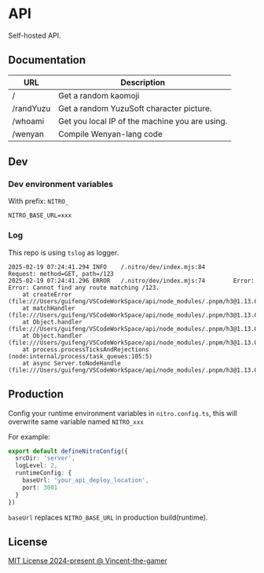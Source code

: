 # API

Self-hosted API.

## Documentation
| URL | Description |
| - | - |
| / | Get a random kaomoji |
| /randYuzu | Get a random YuzuSoft character picture. |
| /whoami | Get you local IP of the machine you are using. |
| /wenyan | Compile Wenyan-lang code |

## Dev

### Dev environment variables

With prefix: `NITRO_`

```
NITRO_BASE_URL=xxx
```

### Log

This repo is using `tslog` as logger.

```log
2025-02-19 07:24:41.294 INFO    /.nitro/dev/index.mjs:84        Request: method=GET, path=/123
2025-02-19 07:24:41.296 ERROR   /.nitro/dev/index.mjs:74        Error: Error: Cannot find any route matching /123.
    at createError (file:///Users/guifeng/VSCodeWorkSpace/api/node_modules/.pnpm/h3@1.13.0/node_modules/h3/dist/index.mjs:78:15)
    at matchHandler (file:///Users/guifeng/VSCodeWorkSpace/api/node_modules/.pnpm/h3@1.13.0/node_modules/h3/dist/index.mjs:2164:16)
    at Object.handler (file:///Users/guifeng/VSCodeWorkSpace/api/node_modules/.pnpm/h3@1.13.0/node_modules/h3/dist/index.mjs:2203:19)
    at Object.handler (file:///Users/guifeng/VSCodeWorkSpace/api/node_modules/.pnpm/h3@1.13.0/node_modules/h3/dist/index.mjs:1978:31)
    at process.processTicksAndRejections (node:internal/process/task_queues:105:5)
    at async Server.toNodeHandle (file:///Users/guifeng/VSCodeWorkSpace/api/node_modules/.pnpm/h3@1.13.0/node_modules/h3/dist/index.mjs:2270:7)

```

## Production

Config your runtime environment variables in `nitro.config.ts`, this will overwrite same variable
named `NITRO_xxx`

For example:

```ts
export default defineNitroConfig({
  srcDir: 'server',
  logLevel: 2,
  runtimeConfig: {
    baseUrl: 'your_api_deploy_location',
    port: 3001
  }
})
```

`baseUrl` replaces `NITRO_BASE_URL` in production build(runtime).

## License

[MIT License 2024-present @ Vincent-the-gamer](./LICENSE)
